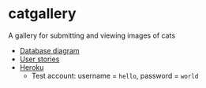 # catgallery

A gallery for submitting and viewing images of cats

- [Database diagram](documentation/diagram.png)
- [User stories](documentation/user-stories.md)
- [Heroku](https://guarded-everglades-57588.herokuapp.com/)
  + Test account: username = `hello`, password = `world`

